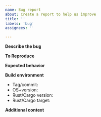 ```yaml
---
name: Bug report
about: Create a report to help us improve
title: ''
labels: 'bug'
assignees: ''

---
```


**Describe the bug**  
<!-- A clear and concise description of what the bug is. -->

**To Reproduce**  
<!-- Steps or code to reproduce the behavior. -->

**Expected behavior**  
<!-- A clear and concise description of what you expected to happen. -->

**Build environment**  
 - Tag/commit: <!-- e.g. v0.13.0, 3a07614 --> 
 - OS+version: <!-- e.g. ubuntu 20.04.01, macOS 12.0.1, windows -->  
 - Rust/Cargo version: <!-- e.g. 1.56.0 --> 
 - Rust/Cargo target: <!-- e.g. x86_64-apple-darwin, x86_64-unknown-linux-gnu, etc. -->  

**Additional context**  
<!-- Add any other context about the problem here. --> 
